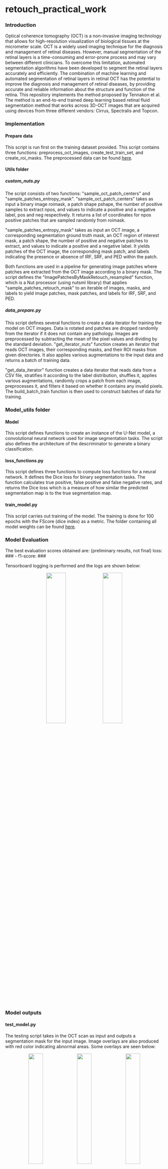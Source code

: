 # retouch_practical_work
### Introduction
Optical coherence tomography (OCT) is a non-invasive imaging technology that allows for high-resolution visualization of biological tissues at the micrometer scale. OCT is a widely used imaging technique for the diagnosis and management of retinal diseases. However, manual segmentation of the retinal layers is a time-consuming and error-prone process and may vary between different clinicians. To overcome this limitation, automated segmentation algorithms have been developed to segment the retinal layers accurately and efficiently. The combination of machine learning and automated segmentation of retinal layers in retinal OCT has the potential to improve the diagnosis and management of retinal diseases, by providing accurate and reliable information about the structure and function of the retina.
This repository implements the method proposed by Tennakon et al. The method is an end-to-end trained deep learning based retinal fluid segmentation method that works across 3D-OCT images that are acquired using devices from three different vendors: Cirrus, Spectralis and Topcon. 

### Implementation
#### Prepare data 
This script is run first on the training dataset provided. This script contains three functions: preprocess_oct_images, create_test_train_set, and create_roi_masks. 
The preprocessed data can be found [here](https://drive.google.com/file/d/1zA6AP6OruucBSpQ2Aw7moJIlPpeBWQgE/view?usp=share_link).
 

#### Utils folder
##### custom_nuts.py
The script consists of two functions: "sample_oct_patch_centers" and "sample_patches_entropy_mask". "sample_oct_patch_centers" takes as input a binary image roimask, a patch shape pshape, the number of positive samples to extract npos, and values to indicate a positive and a negative label, pos and neg respectively. It returns a list of coordinates for npos positive patches that are sampled randomly from roimask.

"sample_patches_entropy_mask" takes as input an OCT image, a corresponding segmentation ground truth mask, an OCT region of interest mask, a patch shape, the number of positive and negative patches to extract, and values to indicate a positive and a negative label. It yields patches of the OCT image, the corresponding mask patch, and labels indicating the presence or absence of IRF, SRF, and PED within the patch.

Both functions are used in a pipeline for generating image patches where patches are extracted from the OCT image according to a binary mask. The script defines the "ImagePatchesByMaskRetouch_resampled" function, which is a Nut processor (using nutsml library) that applies "sample_patches_retouch_mask" to an iterable of images, masks, and labels to yield image patches, mask patches, and labels for IRF, SRF, and PED.

##### data_prepare.py
This script defines several functions to create a data iterator for training the model on OCT images. Data is rotated and patches are dropped randomly from the iterator if it does not contain any pathology. Images are preprocessed by subtracting the mean of the pixel values and dividing by the standard deviation. "get_iterator_nuts" function creates an iterator that reads OCT images, their corresponding masks, and their ROI masks from given directories. It also applies various augmentations to the input data and returns a batch of training data.

"get_data_iterator" function creates a data iterator that reads data from a CSV file, stratifies it according to the label distribution, shuffles it, applies various augmentations, randomly crops a patch from each image, preprocesses it, and filters it based on whether it contains any invalid pixels. The build_batch_train function is then used to construct batches of data for training.

### Model_utils folder
#### Model
This script defines functions to create an instance of the U-Net model, a convolutional neural network used for image segmentation tasks. The script also defines the architecture of the descriminator to generate a binary classification. 

#### loss_functions.py
This script defines three functions to compute loss functions for a neural network. It defines the Dice loss for binary segmentation tasks. The function calculates true positive, false positive and false negative rates, and returns the Dice loss which is a measure of how similar the predicted segmentation map is to the true segmentation map.

#### train_model.py
This script carries out training of the model. The training is done for 100 epochs with the FScore (dice index) as a metric. The folder containing all model weights can be found [here](https://drive.google.com/file/d/1zA6AP6OruucBSpQ2Aw7moJIlPpeBWQgE/view?usp=share_link).

### Model Evaluation
The best evaluation scores obtained are: (preliminary results, not final)
loss: ### - f1-score: ###

Tensorboard logging is performed and the logs are shown below:

<p align="center">
<img src="https://user-images.githubusercontent.com/92387828/224982269-808c86e4-dee1-42a9-9985-24b182493704.PNG" width=35% height=35%> <img src="https://user-images.githubusercontent.com/92387828/224982141-db3de048-7fc1-49a7-af16-6e9c19c9ba86.PNG" width=35% height=35%>
</p>

### Model outputs 
#### test_model.py
The testing script takes in the OCT scan as input and outputs a segmentation mask for the input image. Image overlays are also produced with red color indicating abnormal areas. Some overlays are seen below: 

<p align="center">
  <img src="https://user-images.githubusercontent.com/92387828/224986209-511d9549-2a92-4469-b555-c13bc44fdc84.PNG" width=30% height=30%> <img src="https://user-images.githubusercontent.com/92387828/224986316-20e40e06-ad22-4e28-b6f6-f47aee5125c8.PNG" width=30% height=30%> <img src="https://user-images.githubusercontent.com/92387828/224986377-0bd3ca42-4483-4fc7-bb22-ae36643023e7.PNG" width=30% height=30%>
</p>

All predicted outputs can be found [here](https://drive.google.com/file/d/1zA6AP6OruucBSpQ2Aw7moJIlPpeBWQgE/view?usp=share_link).

### Results
The results will be shown later. 

